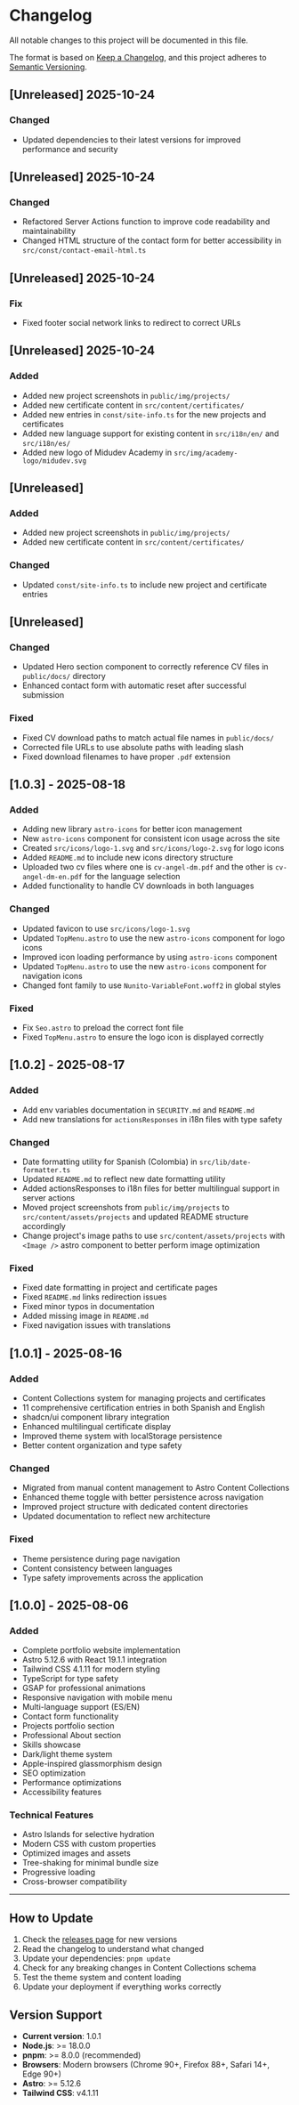 # Changelog

All notable changes to this project will be documented in this file.

The format is based on [Keep a Changelog](https://keepachangelog.com/en/1.0.0/),
and this project adheres to [Semantic Versioning](https://semver.org/spec/v2.0.0.html).

## [Unreleased] 2025-10-24

### Changed

- Updated dependencies to their latest versions for improved performance and security

## [Unreleased] 2025-10-24

### Changed

- Refactored Server Actions function to improve code readability and maintainability
- Changed HTML structure of the contact form for better accessibility in `src/const/contact-email-html.ts`

## [Unreleased] 2025-10-24

### Fix

- Fixed footer social network links to redirect to correct URLs

## [Unreleased] 2025-10-24

### Added

- Added new project screenshots in `public/img/projects/`
- Added new certificate content in `src/content/certificates/`
- Added new entries in `const/site-info.ts` for the new projects and certificates
- Added new language support for existing content in `src/i18n/en/` and `src/i18n/es/`
- Added new logo of Midudev Academy in `src/img/academy-logo/midudev.svg`

## [Unreleased]

### Added

- Added new project screenshots in `public/img/projects/`
- Added new certificate content in `src/content/certificates/`

### Changed

- Updated `const/site-info.ts` to include new project and certificate entries

## [Unreleased]

### Changed

- Updated Hero section component to correctly reference CV files in `public/docs/` directory
- Enhanced contact form with automatic reset after successful submission

### Fixed

- Fixed CV download paths to match actual file names in `public/docs/`
- Corrected file URLs to use absolute paths with leading slash
- Fixed download filenames to have proper `.pdf` extension

## [1.0.3] - 2025-08-18

### Added

- Adding new library `astro-icons` for better icon management
- New `astro-icons` component for consistent icon usage across the site
- Created `src/icons/logo-1.svg` and `src/icons/logo-2.svg` for logo icons
- Added `README.md` to include new icons directory structure
- Uploaded two cv files where one is `cv-angel-dm.pdf` and the other is `cv-angel-dm-en.pdf` for the language selection
- Added functionality to handle CV downloads in both languages

### Changed

- Updated favicon to use `src/icons/logo-1.svg`
- Updated `TopMenu.astro` to use the new `astro-icons` component for logo icons
- Improved icon loading performance by using `astro-icons` component
- Updated `TopMenu.astro` to use the new `astro-icons` component for navigation icons
- Changed font family to use `Nunito-VariableFont.woff2` in global styles

### Fixed

- Fix `Seo.astro` to preload the correct font file
- Fixed `TopMenu.astro` to ensure the logo icon is displayed correctly

## [1.0.2] - 2025-08-17

### Added

- Add env variables documentation in `SECURITY.md` and `README.md`
- Add new translations for `actionsResponses` in i18n files with type safety

### Changed

- Date formatting utility for Spanish (Colombia) in `src/lib/date-formatter.ts`
- Updated `README.md` to reflect new date formatting utility
- Added actionsResponses to i18n files for better multilingual support in server actions
- Moved project screenshots from `public/img/projects` to `src/content/assets/projects` and updated README structure accordingly
- Change project's image paths to use `src/content/assets/projects` with `<Image />` astro component to better perform image optimization

### Fixed

- Fixed date formatting in project and certificate pages
- Fixed `README.md` links redirection issues
- Fixed minor typos in documentation
- Added missing image in `README.md`
- Fixed navigation issues with translations

## [1.0.1] - 2025-08-16

### Added

- Content Collections system for managing projects and certificates
- 11 comprehensive certification entries in both Spanish and English
- shadcn/ui component library integration
- Enhanced multilingual certificate display
- Improved theme system with localStorage persistence
- Better content organization and type safety

### Changed

- Migrated from manual content management to Astro Content Collections
- Enhanced theme toggle with better persistence across navigation
- Improved project structure with dedicated content directories
- Updated documentation to reflect new architecture

### Fixed

- Theme persistence during page navigation
- Content consistency between languages
- Type safety improvements across the application

## [1.0.0] - 2025-08-06

### Added

- Complete portfolio website implementation
- Astro 5.12.6 with React 19.1.1 integration
- Tailwind CSS 4.1.11 for modern styling
- TypeScript for type safety
- GSAP for professional animations
- Responsive navigation with mobile menu
- Multi-language support (ES/EN)
- Contact form functionality
- Projects portfolio section
- Professional About section
- Skills showcase
- Dark/light theme system
- Apple-inspired glassmorphism design
- SEO optimization
- Performance optimizations
- Accessibility features

### Technical Features

- Astro Islands for selective hydration
- Modern CSS with custom properties
- Optimized images and assets
- Tree-shaking for minimal bundle size
- Progressive loading
- Cross-browser compatibility

---

## How to Update

1. Check the [releases page](https://github.com/iAngelManuel/angel-website/releases) for new versions
2. Read the changelog to understand what changed
3. Update your dependencies: `pnpm update`
4. Check for any breaking changes in Content Collections schema
5. Test the theme system and content loading
6. Update your deployment if everything works correctly

## Version Support

- **Current version**: 1.0.1
- **Node.js**: >= 18.0.0
- **pnpm**: >= 8.0.0 (recommended)
- **Browsers**: Modern browsers (Chrome 90+, Firefox 88+, Safari 14+, Edge 90+)
- **Astro**: >= 5.12.6
- **Tailwind CSS**: v4.1.11
